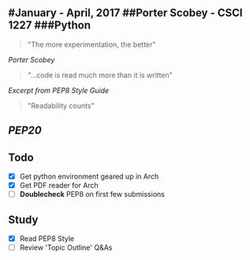 #January - April, 2017
##Porter Scobey - CSCI 1227
###Python
-------
> "The more experimentation, the better"


*Porter Scobey*

> "...code is read much more than it is written"


*Excerpt from PEP8 Style Guide*

> "Readability counts"


*PEP20*
--------
## Todo
- [X] Get python environment geared up in Arch
- [X] Get PDF reader for Arch
- [ ] **Doublecheck** PEP8 on first few submissions

## Study
- [X] Read PEP8 Style
- [ ] Review 'Topic Outline' Q&As
